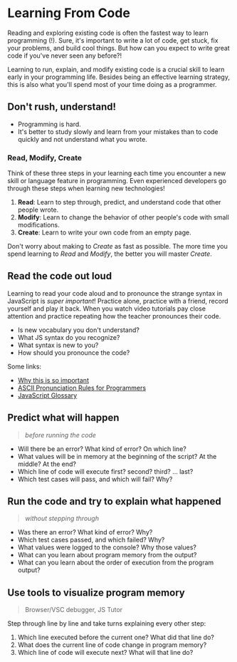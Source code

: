 # Learning From Code

Reading and exploring existing code is often the fastest way to learn programming (!).  Sure, it's important to write a lot of code, get stuck, fix your problems, and build cool things.  But how can you expect to write great code if you've never seen any before?!

Learning to run, explain, and modify existing code is a crucial skill to learn early in your programming life.  Besides being an effective learning strategy, this is also what you'll spend most of your time doing as a programmer.

## Don't rush, understand!

* Programming is hard.
* It's better to study slowly and learn from your mistakes than to code quickly and not understand what you wrote.

### Read, Modify, Create

Think of these three steps in your learning each time you encounter a new skill or language feature in programming.  Even experienced developers go through these steps when learning new technologies!

1. __Read__: Learn to step through, predict, and understand code that other people wrote.
1. __Modify__: Learn to change the behavior of other people's code with small modifications.
1. __Create__: Learn to write your own code from an empty page.

Don't worry about making to _Create_ as fast as possible.  The more time you spend learning to _Read_ and _Modify_, the better you will master _Create_.

## Read the code out loud

Learning to read your code aloud and to pronounce the strange syntax in JavaScript is _super important_!  Practice alone, practice with a friend, record yourself and play it back.  When you watch video tutorials pay close attention and practice repeating how the teacher pronounces their code.

* Is new vocabulary you don't understand?
* What JS syntax do you recognize?
* What syntax is new to you?
* How should you pronounce the code?

Some links:

* [Why this is so important](https://www.youtube.com/watch?v=g1ib43q3uXQ&feature=youtu.be&t=1209)
* [ASCII Pronunciation Rules for Programmers](https://blog.codinghorror.com/ascii-pronunciation-rules-for-programmers/)
* [JavaScript Glossary](https://www.codecademy.com/articles/glossary-javascript)


## Predict what will happen 

> _before running the code_

* Will there be an error? What kind of error? On which line?
* What values will be in memory at the beginning of the script?  At the middle? At the end?
* Which line of code will execute first? second? third? ... last?
* Which test cases will pass, and which will fail? Why?

## Run the code and try to explain what happened 

> _without stepping through_

* Was there an error?  What kind of error? Why?
* Which test cases passed, and which failed? Why?
* What values were logged to the console?  Why those values?
* What can you learn about program memory from the output?
* What can you learn about the order of execution from the program output?

## Use tools to visualize program memory 

> Browser/VSC debugger, JS Tutor

Step through line by line and take turns explaining every other step:

1. Which line executed before the current one? What did that line do?
1. What does the current line of code change in program memory?
1. Which line of code will execute next? What will that line do?
